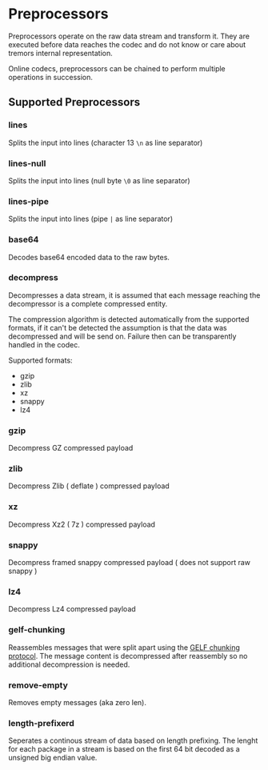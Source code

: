# Preprocessors

Preprocessors operate on the raw data stream and transform it. They are executed before data reaches the codec and do not know or care about tremors internal representation.

Online codecs, preprocessors can be chained to perform multiple operations in succession.

## Supported Preprocessors

### lines

Splits the input into lines (character 13 `\n` as line separator)

### lines-null

Splits the input into lines (null byte `\0` as line separator)

### lines-pipe

Splits the input into lines (pipe `|` as line separator)

### base64

Decodes base64 encoded data to the raw bytes.

### decompress

Decompresses a data stream, it is assumed that each message reaching the decompressor is a complete compressed entity.

The compression algorithm is detected automatically from the supported formats, if it can't be detected the  assumption is that the data was decompressed and will be send on. Failure then can be transparently handled in the codec.

Supported formats:

* gzip
* zlib
* xz
* snappy
* lz4

### gzip

Decompress GZ compressed payload

### zlib

Decompress Zlib ( deflate ) compressed payload

### xz

Decompress Xz2 ( 7z ) compressed payload

### snappy

Decompress framed snappy compressed payload ( does not support raw snappy )

### lz4

Decompress Lz4 compressed payload

### gelf-chunking

Reassembles messages that were split apart using the [GELF chunking protocol](https://docs.graylog.org/en/3.0/pages/gelf.html#gelf-via-udp). The message content is decompressed after reassembly so no additional decompression is needed.

### remove-empty

Removes empty messages (aka zero len).

### length-prefixerd

Seperates a continous stream of data based on length prefixing. The lenght for each package in a stream is based on the first 64 bit decoded as a unsigned big endian value.